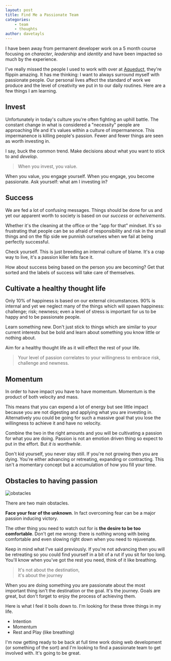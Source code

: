 ```yaml
---
layout: post
title: Find Me a Passionate Team
categories: 
    - team
    - thoughts
author: davetayls
---
```


I have been away from permanent developer work on a 5 month course focusing on _character_, _leadership_ and _identity_ and have been impacted so much by the experience.

I've really missed the people I used to work with over at [Aqueduct](http://www.aqueduct.co.uk), they're flippin amazing. It has me thinking: I want to always surround myself with passionate people. Our personal lives affect the standard of work we produce and the level of creativity we put in to our daily routines. Here are a few things I am learning.

Invest
---
Unfortunately in today's culture you're often fighting an uphill battle. The constant change in what is considered a "necessity" people are approaching life and it's values within a culture of impermanence. This impermanence is killing people's passion. Fewer and fewer things are seen as worth investing in.

I say, buck the common trend. Make decisions about what you want to stick to and _develop_. 

> When you invest, you value. 

When you value, you engage yourself. When you engage, you become passionate. Ask yourself: what am I investing in?

Success
---
We are fed a lot of confusing messages. Things should be done for us and yet our apparent worth to society is based on our _success_ or _acheivements_. 

Whether it's the cleaning at the office or the "app for that" mindset. It's so frustrating that people can be so afraid of responsibility and risk in the small things and on the flip side we punnish ourselves when we fail at being perfectly successful.

Check yourself. This is just breeding an internal culture of blame. It's a crap way to live, it's a passion killer lets face it.

How about success being based on the person you are becoming? Get that sorted and the labels of success will take care of themselves.

Cultivate a healthy thought life
---
Only 10% of happiness is based on our external circumstances. 90% is internal and yet we neglect many of the things which will spawn happiness: challenge; risk; newness; even a level of stress is important for us to be happy and to be passionate people.

Learn something new. Don't just stick to things which are similar to your current interests but be bold and learn about something you know little or nothing about.

Aim for a healthy thought life as it will effect the rest of your life. 

> Your level of passion correlates to 
> your willingness to embrace 
> risk, challenge and newness.

Momentum
---
In order to have impact you have to have momentum. Momentum is the product of both velocity and mass. 

This means that you can expend a lot of energy but see little impact because you are not digesting and applying what you are investing in. Alternatively you could be going for such a massive goal that you lose the willingness to achieve it and have no velocity.

Combine the two in the right amounts and you will be cultivating a passion for what you are doing. Passion is not an emotion driven thing so expect to put in the effort. But _it is worthwhile_.

Don't kid yourself, you never stay still. If you're not growing then you are dying. You're either advancing or retreating, expanding or contracting. This isn't a momentary concept but a accumulation of how you fill your time.

Obstacles to having passion
---

![obstacles](https://lh3.googleusercontent.com/-MPGAlY_PAP4/T_CoT6TTDwI/AAAAAAAAqw4/2MWTiBxDz2s/s800/skitched-20120623-212611.jpg)

There are two main obstacles. 

**Face your fear of the unknown**. In fact overcoming fear can be a major passion inducing victory. 

The other thing you need to watch out for is **the desire to be too comfortable**. Don't get me wrong: there is nothing wrong with being comfortable and even slowing right down when you need to rejuvenate. 

Keep in mind what I've said previously. If you're not advancing then you will be retreating so you could find yourself in a bit of a rut if you sit for too long. You'll know when you've got the rest you need, think of it like breathing.

> It's not about the destination,<br />
> it's about the journey

When you are doing something you are passionate about the most important thing isn't the destination or the goal. It's the journey. Goals are great, but don't forget to enjoy the process of achieving them.

Here is what I feel it boils down to. I'm looking for these three things in my life.

- Intention
- Momentum
- Rest and Play (like breathing)

I'm now getting ready to be back at full time work doing web development (or something of the sort) and I'm looking to find a passionate team to get involved with. It's going to be great.






